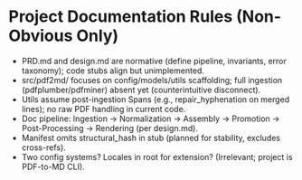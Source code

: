 # Project Documentation Rules (Non-Obvious Only)
- PRD.md and design.md are normative (define pipeline, invariants, error taxonomy); code stubs align but unimplemented.
- src/pdf2md/ focuses on config/models/utils scaffolding; full ingestion (pdfplumber/pdfminer) absent yet (counterintuitive disconnect).
- Utils assume post-ingestion Spans (e.g., repair_hyphenation on merged lines); no raw PDF handling in current code.
- Doc pipeline: Ingestion → Normalization → Assembly → Promotion → Post-Processing → Rendering (per design.md).
- Manifest omits structural_hash in stub (planned for stability, excludes cross-refs).
- Two config systems? Locales in root for extension? (Irrelevant; project is PDF-to-MD CLI).